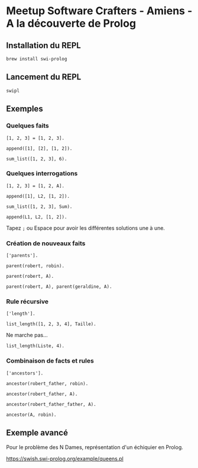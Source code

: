 # Meetup Software Crafters - Amiens - A la découverte de Prolog

## Installation du REPL

```
brew install swi-prolog
```

## Lancement du REPL

```
swipl
```

## Exemples

### Quelques faits

```
[1, 2, 3] = [1, 2, 3].
```

```
append([1], [2], [1, 2]).
```

```
sum_list([1, 2, 3], 6).
```

### Quelques interrogations

```
[1, 2, 3] = [1, 2, A].
```

```
append([1], L2, [1, 2]).
```

```
sum_list([1, 2, 3], Sum).
```

```
append(L1, L2, [1, 2]).
```

Tapez `;` ou Espace pour avoir les différentes solutions une à une.

### Création de nouveaux faits

```
['parents'].
```

```
parent(robert, robin).
```

```
parent(robert, A).
```

```
parent(robert, A), parent(geraldine, A).
```

### Rule récursive

```
['length'].
```

```
list_length([1, 2, 3, 4], Taille).
```

Ne marche pas...

```
list_length(Liste, 4).
```

### Combinaison de facts et rules

```
['ancestors'].
```

```
ancestor(robert_father, robin).
```

```
ancestor(robert_father, A).
```

```
ancestor(robert_father_father, A).
```

```
ancestor(A, robin).
```

## Exemple avancé

Pour le problème des N Dames, représentation d'un échiquier en Prolog.

https://swish.swi-prolog.org/example/queens.pl
